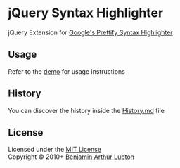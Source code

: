 # jQuery Syntax Highlighter

jQuery Extension for [Google's Prettify Syntax Highlighter](https://code.google.com/p/google-code-prettify/)

## Usage

Refer to the [demo](https://bevry-archive.github.io/jquery-syntaxhighlighter/demo/) for usage instructions

## History

You can discover the history inside the [History.md](https://github.com/bevry-archive/jquery-syntaxhighlighter/blob/master/History.md#files) file

## License

Licensed under the [MIT License](https://spdx.org/licenses/MIT.html)
<br/>Copyright &copy; 2010+ [Benjamin Arthur Lupton](https://balupton.com)
